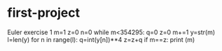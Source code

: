# first-project
Euler exercise 1
m=1
z=0
n=0
while m<354295:
    q=0
    z=0
    m+=1
    y=str(m)
    l=len(y)
    for n in range(l):
       q=int(y[n])**4
       z=z+q
    if m==z:
      print (m)  
